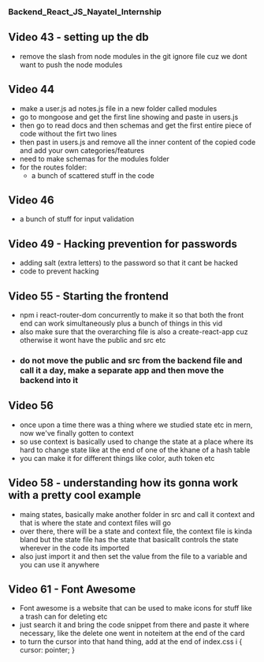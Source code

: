 ### Backend_React_JS_Nayatel_Internship

## Video 43 - setting up the db
* remove the slash from node modules in the git ignore file cuz we dont want to push the node modules

## Video 44
* make a user.js ad notes.js file in a new folder called modules
* go to mongoose and get the first line showing and paste in users.js
* then go to read docs and then schemas and get the first entire piece of code without the firt two lines
* then past in users.js and remove all the inner content of the copied code and add your own categories/features
* need to make schemas for the modules folder
* for the routes folder:
    * a bunch of scattered stuff in the code

## Video 46
* a bunch of stuff for input validation

## Video 49 - Hacking prevention for passwords
* adding salt (extra letters) to the password so that it cant be hacked
* code to prevent hacking

## Video 55 - Starting the frontend
* npm i react-router-dom concurrently to make it so that both the front end can work simultaneously plus a bunch of things in this vid
* also make sure that the overarching file is also a create-react-app cuz otherwise it wont have the public and src etc
* ### do not move the public and src from the backend file and call it a day, make a separate app and then move the backend into it

## Video 56
* once upon a time there was a thing where we studied state etc in mern, now we've finally gotten to context
* so use context is basically used to change the state at a place where its hard to change state like at the end of one of the khane of a hash table
* you can make it for different things like color, auth token etc

## Video 58 - understanding how its gonna work with a pretty cool example
* maing states, basically make another folder in src and call it context and that is where the state and context files will go
* over there, there will be a state and context file, the context file is kinda bland but the state file has the state that basicallt controls the state wherever in the code its imported
* also just import it and then set the value from the file to a variable and you can use it anywhere

## Video 61 - Font Awesome
* Font awesome is a website that can be used to make icons for stuff like a trash can for deleting etc
* just search it and bring the code snippet from there and paste it where necessary, like the delete one went in noteitem at the end of the card
* to turn the cursor into that hand thing, add at the end of index.css
   i {
     cursor: pointer;
   }
